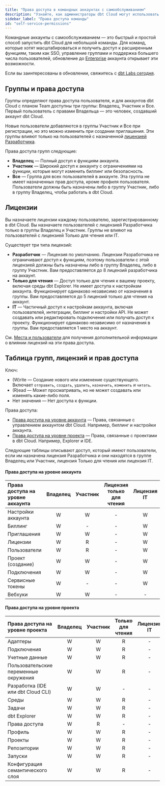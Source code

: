 ```yaml
---
title: "Права доступа в командных аккаунтах с самообслуживанием"
description: "Узнайте, как администраторы dbt Cloud могут использовать права доступа с самообслуживанием для управления доступом в командном аккаунте dbt Cloud."
sidebar_label: "Права доступа команды"
id: "self-service-permissions"
---
```


Командные аккаунты с самообслуживанием — это быстрый и простой способ запустить dbt Cloud для небольшой команды. Для команд, которые хотят масштабироваться и получить доступ к расширенным функциям, таким как SSO, управление группами и поддержка большего числа пользователей, обновление до [Enterprise](/docs/cloud/manage-access/enterprise-permissions) аккаунта открывает эти возможности.

Если вы заинтересованы в обновлении, свяжитесь с [dbt Labs сегодня](https://www.getdbt.com/contact).

## Группы и права доступа

Группы определяют права доступа пользователя, и для аккаунтов dbt Cloud с планом Team доступны три группы: Владелец, Участник и Все. Первый пользователь с правами Владельца — это человек, создавший аккаунт dbt Cloud.

Новые пользователи добавляются в группы Участник и Все при регистрации, но это можно изменить при создании приглашения. Эти группы влияют только на пользователей с назначенной [лицензией Разработчика](#licenses).

Права доступа групп следующие:

- **Владелец** &mdash; Полный доступ к функциям аккаунта.
- **Участник** &mdash; Широкий доступ к аккаунту с ограничениями на функции, которые могут изменить биллинг или безопасность.
- **Все** &mdash; Группа для всех пользователей в аккаунте. Эта группа не имеет назначенных прав доступа, кроме профиля пользователя. Пользователи должны быть назначены либо в группу Участник, либо в группу Владелец, чтобы работать в dbt Cloud.

## Лицензии

Вы назначаете лицензии каждому пользователю, зарегистрированному в dbt Cloud. Вы назначаете пользователей с лицензией Разработчика только в группы Владелец и Участник. Группы не влияют на пользователей с лицензией Только для чтения или IT.

Существует три типа лицензий:

- **Разработчик** &mdash; Лицензия по умолчанию. Лицензии Разработчика не ограничивают доступ к функциям, поэтому пользователи с этой лицензией должны быть назначены либо в группу Владелец, либо в группу Участник. Вам предоставляется до 8 лицензий разработчика на аккаунт.
- **Только для чтения** &mdash; Доступ только для чтения к вашему проекту, включая среды dbt Explorer. Не имеет доступа к настройкам аккаунта. Функционирует одинаково независимо от назначения в группы. Вам предоставляется до 5 лицензий только для чтения на аккаунт.
- **IT** &mdash; Частичный доступ к настройкам аккаунта, включая пользователей, интеграции, биллинг и настройки API. Не может создавать или редактировать подключения или получать доступ к проекту. Функционирует одинаково независимо от назначения в группы. Вам предоставляется 1 место на аккаунт.

См. [Места и пользователи](/docs/cloud/manage-access/seats-and-users) для получения дополнительной информации о влиянии лицензий на эти права доступа.

## Таблица групп, лицензий и прав доступа

Ключ:

* (W)rite &mdash; Создание нового или изменение существующего. Включает `отправить`, `создать`, `удалить`, `назначить`, `изменить` и `читать`.
* (R)ead &mdash; Может просматривать, но не может создавать или изменять какие-либо поля.
* Нет значения &mdash; Нет доступа к функции.

Права доступа:

* [Права доступа на уровне аккаунта](#account-permissions-for-account-roles) &mdash; Права, связанные с управлением аккаунтом dbt Cloud. Например, биллинг и настройки аккаунта.
* [Права доступа на уровне проекта](#project-permissions-for-account-roles) &mdash; Права, связанные с проектами в dbt Cloud. Например, Explorer и IDE.

Следующие таблицы описывают доступ, который имеют пользователи, если им назначена лицензия Разработчика и они находятся в группе Владелец или Участник, лицензия Только для чтения или лицензия IT.

#### Права доступа на уровне аккаунта

| Права доступа на уровне аккаунта | Владелец | Участник | Лицензия только для чтения | Лицензия IT |
|:---------------------------------|:--------:|:--------:|:--------------------------:|:-----------:|
| Настройки аккаунта               |    W     |    W     |             -              |      W      |
| Биллинг                          |    W     |    -     |             -              |      W      |
| Приглашения                      |    W     |    W     |             -              |      W      |
| Лицензии                         |    W     |    R     |             -              |      W      |
| Пользователи                     |    W     |    R     |             -              |      W      |
| Проект (создание)                |    W     |    W     |             -              |      W      |
| Подключения                      |    W     |    W     |             -              |      W      |
| Сервисные токены                 |    W     |    -     |             -              |      W      |
| Вебхуки                          |    W     |    W     |             -              |      -      |

#### Права доступа на уровне проекта

| Права доступа на уровне проекта  | Владелец | Участник | Только для чтения | Лицензия IT |
|:---------------------------------|:--------:|:--------:|:-----------------:|:-----------:|
| Адаптеры                         |    W     |    W     |         R         |      -      |
| Подключения                      |    W     |    W     |         R         |      -      |
| Учетные данные                   |    W     |    W     |         R         |      -      |
| Пользовательские переменные окружения | W   |    W     |         R         |      -      |
| Разработка (IDE или dbt Cloud CLI) | W   |    W     |         -         |      -      |
| Среды                            |    W     |    W     |         R         |      -      |
| Задачи                           |    W     |    W     |         R         |      -      |
| dbt Explorer                     |    W     |    W     |         R         |      -      |
| Права доступа                    |    W     |    R     |         -         |      -      |
| Профиль                          |    W     |    W     |         R         |      -      |
| Проекты                          |    W     |    W     |         R         |      -      |
| Репозитории                      |    W     |    W     |         R         |      -      |
| Запуски                          |    W     |    W     |         R         |      -      |
| Конфигурация семантического слоя |    W     |    W     |         R         |      -      |